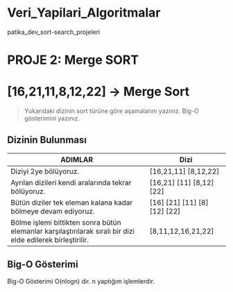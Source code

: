 # Veri_Yapilari_Algoritmalar
patika_dev_sort-search_projeleri

# PROJE 2: Merge SORT

# [16,21,11,8,12,22] -> Merge Sort

>Yukarıdaki dizinin sort türüne göre aşamalarını yazınız.
>Big-O gösterimini yazınız.

## Dizinin Bulunması

| ADIMLAR | Dizi | 
| ------ | ------ | 
| Diziyi 2ye bölüyoruz. | [16,21,11] [8,12,22] |
| Ayrılan dizileri kendi aralarında tekrar bölüyoruz. | [16,21] [11] [8,12] [22] |
| Bütün diziler tek eleman kalana kadar bölmeye devam ediyoruz.  | [16] [21] [11] [8] [12] [22] |
| Bölme işlemi bittikten sonra bütün elemanlar karşılaştırılarak sıralı bir dizi elde edilerek birleştirilir. | [8,11,12,16,21,22]  |

## Big-O Gösterimi

Big-O Gösterimi O(nlogn) dir. n yaptığım işlemlerdir.
